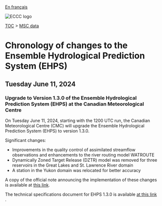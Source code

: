 [En français](changelog_ehps_fr.md)

![ECCC logo](../../img_eccc-logo.png)

[TOC](../../readme_en.md) > [MSC data](../readme_en.md)

# Chronology of changes to the Ensemble Hydrological Prediction System (EHPS)

## Tuesday June 11, 2024

### Upgrade to Version 1.3.0 of the Ensemble Hydrological Prediction System (EHPS) at the Canadian Meteorological Centre

On Tuesday June 11, 2024, starting with the 1200 UTC run, the Canadian Meteorological Centre (CMC) will upgrade the Ensemble Hydrological Prediction System (EHPS) to version 1.3.0.

Significant changes:

* Improvements in the quality control of assimilated streamflow observations and enhancements to the river routing model WATROUTE
* Dynamically Zoned Target Release (DZTR) model was removed for three reservoirs in the Great Lakes and St. Lawrence River domain
* A station in the Yukon domain was relocated for better accuracy

A copy of the official note announcing the implementation of these changes is available at [this link](http://dd.meteo.gc.ca/doc/genots/2024/06/11/NOCN03_CWAO_311455___xxxxx).

The technical specifications document for EHPS 1.3.0 is available [at this link](https://collaboration.cmc.ec.gc.ca/cmc/cmoi/product_guide/docs/tech_specifications/tech_specifications_EHPS_1.3.0_e.pdf) .




